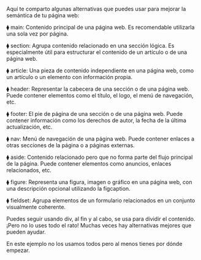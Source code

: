 Aquí te comparto algunas alternativas que puedes usar para mejorar la semántica de tu página web:

⧫ main: Contenido principal de una página web. Es recomendable utilizarla una sola vez por página.

⧫ section: Agrupa contenido relacionado en una sección lógica. Es especialmente útil para estructurar el contenido de un artículo o de una página web.

⧫ article: Una pieza de contenido independiente en una página web, como un artículo o un elemento con información propia.

⧫ header: Representar la cabecera de una sección o de una página web. Puede contener elementos como el título, el logo, el menú de navegación, etc.

⧫ footer: El pie de página de una sección o de una página web. Puede contener información como los derechos de autor, la fecha de la última actualización, etc.

⧫ nav: Menú de navegación de una página web. Puede contener enlaces a otras secciones de la página o a páginas externas.

⧫ aside: Contenido relacionado pero que no forma parte del flujo principal de la página. Puede contener elementos como anuncios, enlaces relacionados, etc.

⧫ figure: Representa una figura, imagen o gráfico en una página web, con una descripción opcional utilizando la figcaption.

⧫ fieldset: Agrupa elementos de un formulario relacionados en un conjunto visualmente coherente.

Puedes seguir usando div, al fin y al cabo, se usa para dividir el contenido. ¡Pero no lo uses todo el rato! Muchas veces hay alternativas mejores que pueden ayudar.

En este ejemplo no los usamos todos pero al menos tienes por dónde empezar.